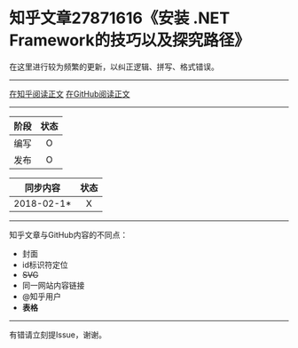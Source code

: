 知乎文章27871616《安装 .NET Framework的技巧以及探究路径》
========================================

在这里进行较为频繁的更新，以纠正逻辑、拼写、格式错误。

----

[在知乎阅读正文](//zhuanlan.zhihu.com/p/27871616)
[在GitHub阅读正文](md4GitHub.md)

----

| 阶段 | 状态 |
|-|:-:|
| 编写 | O |
| 发布 | O |

| 同步内容 | 状态 |
|-|:-:|
| 2018-02-1* | X |

----

知乎文章与GitHub内容的不同点：
* 封面
* id标识符定位
* ~~SVG~~
* 同一网站内容链接
* @知乎用户
* **表格**

----

有错请立刻提Issue，谢谢。
